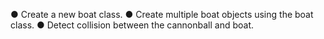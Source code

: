 ● Create a new boat class. 
● Create multiple boat objects using the boat class. 
● Detect collision between the cannonball and boat.